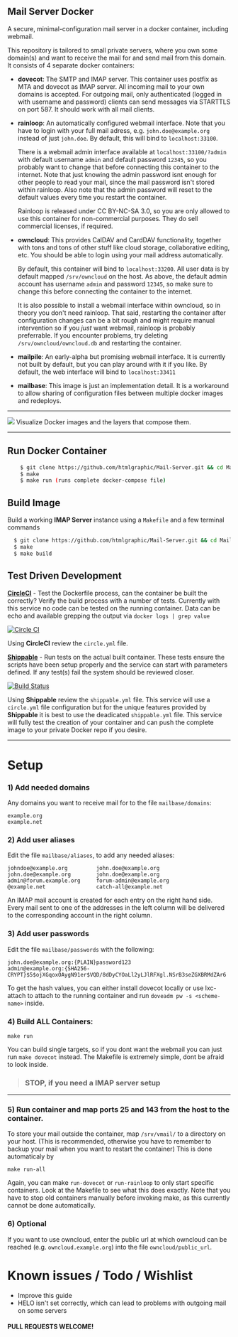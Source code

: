 ## Mail Server Docker

A secure, minimal-configuration mail server in a docker container, including webmail.

This repository is tailored to small private servers, where you own some domain(s) and
want to receive the mail for and send mail from this domain. It consists of 4 separate docker containers:

 - **dovecot**:  The SMTP and IMAP server. This container uses postfix as MTA and dovecot as IMAP server.
    All incoming mail to your own domains is accepted. For outgoing mail, only authenticated (logged in with username and password)
    clients can send messages via STARTTLS on port 587. It should work with all mail clients.

 - **rainloop**: An automatically configured webmail interface. Note that you have to login with your full mail adress,
   e.g. `john.doe@example.org` instead of just `john.doe`. By default, this will bind to `localhost:33100`.

   There is a webmail admin interface available at `localhost:33100/?admin` with
   default username `admin` and default password `12345`, so you probably want to change that before connecting this container to
   the internet. Note that just knowing the admin password isnt enough for other people to read your mail, since the mail password
   isn't stored within rainloop. Also note that the admin
   password will reset to the default values every time you restart the container.

   Rainloop is released under CC BY-NC-SA 3.0, so you are only allowed to use this container for non-commercial purposes. They do
   sell commercial licenses, if required.

 - **owncloud**: This provides CalDAV and CardDAV functionality, together with tons and tons of other stuff like cloud storage,
   collaborative editing, etc. You should be able to login using your mail address automatically.

   By default, this container will bind to `localhost:33200`.
   All user data is by default mapped `/srv/owncloud` on the host.
   As above, the default admin account has username `admin` and password `12345`, so make sure to change this before connecting the container to the internet.

   It is also possible to install a webmail interface within owncloud, so in theory you don't need rainloop.
   That said, restarting the container after configuration changes
   can be a bit rough and might require manual intervention so if you *just* want webmail, rainloop is probably preferrable.
   If you encounter problems, try deleting `/srv/owncloud/owncloud.db` and restarting the container.

 - **mailpile**: An early-alpha but promising webmail interface. It is currently not built by default,
   but you can play around with it if you like. By default, the web interface will bind to `localhost:33411`

 - **mailbase**: This image is just an implementation detail. It is a workaround to allow sharing of configuration files between multiple docker images and redeploys.

---

[![](https://badge.imagelayers.io/htmlgraphic/imap-server:latest.svg)](https://imagelayers.io/?images=htmlgraphic%2Fimap-server:latest 'Get your own badge on imagelayers.io') Visualize Docker images and the layers that compose them.

---

## Run Docker Container
```bash
    $ git clone https://github.com/htmlgraphic/Mail-Server.git && cd Mail-Server
    $ make
    $ make run (runs complete docker-compose file)
```


## Build Image

Build a working **IMAP Server** instance using a `Makefile` and a few terminal commands

```bash
  $ git clone https://github.com/htmlgraphic/Mail-Server.git && cd Mail-Server
  $ make
  $ make build
```



## Test Driven Development

**[CircleCI](https://circleci.com/gh/htmlgraphic/Mail-Server)** - Test the Dockerfile process, can the container be built the correctly? Verify the build process with a number of tests. Currently with this service no code can be tested on the running container. Data can be echo and available grepping the output via `docker logs | grep value`

[![Circle CI](https://circleci.com/gh/htmlgraphic/Mail-Server/tree/master.svg?style=svg&circle-token=f6aa2aeba9a663c714d5b2da1af9554c5afc086a)](https://circleci.com/gh/htmlgraphic/Mail-Server/tree/develop)

Using **CircleCI** review the `circle.yml` file.


**[Shippable](https://shippable.com)** - Run tests on the actual built container. These tests ensure the scripts have been setup properly and the service can start with parameters defined. If any test(s) fail the system should be reviewed closer.

[![Build Status](https://img.shields.io/shippable/54b200441cda23c2985c89a2.svg)](https://app.shippable.com/projects/54b200441cda23c2985c89a2)

Using **Shippable** review the `shippable.yml` file. This service will use a `circle.yml` file configuration but for the unique features provided by **Shippable** it is best to use the deadicated `shippable.yml` file. This service will fully test the creation of your container and can push the complete image to your private Docker repo if you desire.


---



Setup
=====


### 1) Add needed domains

Any domains you want to receive mail for to the file `mailbase/domains`:

    example.org
    example.net

### 2) Add user aliases

Edit the file `mailbase/aliases`, to add any needed aliases:

    johndoe@example.org         john.doe@example.org
    john.doe@example.org        john.doe@example.org
    admin@forum.example.org     forum-admin@example.org
    @example.net                catch-all@example.net

An IMAP mail account is created for each entry on the right hand side.
Every mail sent to one of the addresses in the left column will
be delivered to the corresponding account in the right column.

### 3) Add user passwords

Edit the file `mailbase/passwords` with the following:

    john.doe@example.org:{PLAIN}password123
    admin@example.org:{SHA256-CRYPT}$5$ojXGqoxOAygN91er$VQD/8dDyCYOaLl2yLJlRFXgl.NSrB3seZGXBRMdZAr6

To get the hash values, you can either install dovecot locally or use lxc-attach to attach to the running
container and run `doveadm pw -s <scheme-name>` inside.


### 4) Build ALL Containers:

    make run

You can build single targets, so if you dont want the webmail you can just run `make dovecot` instead. The Makefile is
extremely simple, dont be afraid to look inside.

>### STOP, if you need a IMAP server setup

---

### 5) Run container and map ports 25 and 143 from the host to the container.
   To store your mail outside the container, map `/srv/vmail/` to
   a directory on your host. (This is recommended, otherwise
   you have to remember to backup your mail when you want to restart the container)
   This is done automaticaly by

    make run-all

   Again, you can make `run-dovecot` or `run-rainloop` to only start specific containers. Look
   at the Makefile to see what this does exactly. Note that you have to stop old containers
   manually before invoking make, as this currently cannot be done automatically.

### 6) Optional
If you want to use owncloud, enter the public url at which owncloud can be reached (e.g. `owncloud.example.org`) into the file `owncloud/public_url`.



Known issues / Todo / Wishlist
==============================
- Improve this guide
- HELO isn't set correctly, which can lead to problems with outgoing mail on some servers



#### PULL REQUESTS WELCOME!
